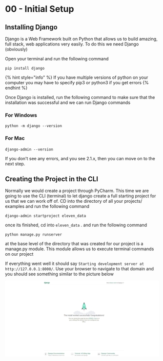 # 00 - Initial Setup

## Installing Django

Django is a Web Framework built on Python that allows us to build amazing, full stack, web applications very easily. To do this we need Django \(obviously\)

Open your terminal and run the following command

```text
pip install django
```

{% hint style="info" %}
If you have multiple versions of python on your computer you may have to specify pip3 or python3 if you get errors
{% endhint %}

Once Django is installed, run the following command to make sure that the installation was successful and we can run Django commands

### For Windows

```text
python -m django --version
```

### For Mac

`django-admin --version`

If you don't see any errors, and you see 2.1.x, then you can move on to the next step.

## Creating the Project in the CLI

Normally we would create a project through PyCharm. This time we are going to use the CLI \(terminal\) to let django create a full starting project for us that we can work off of. CD into the directory of all your projects/ examples and run the following command

```
django-admin startproject eleven_data
```

once its finished, cd into `eleven_data` . and run the following command

```text
python manage.py runserver
```

at the base level of the directory that was created for our project is a manage.py module. This module allows us to execute terminal commands on our project

If everything went well it should say `Starting development server at http://127.0.0.1:8000/`. Use your browser to navigate to that domain and you should see something similar to the picture below

![](.gitbook/assets/django_startup_screenshot.png)

